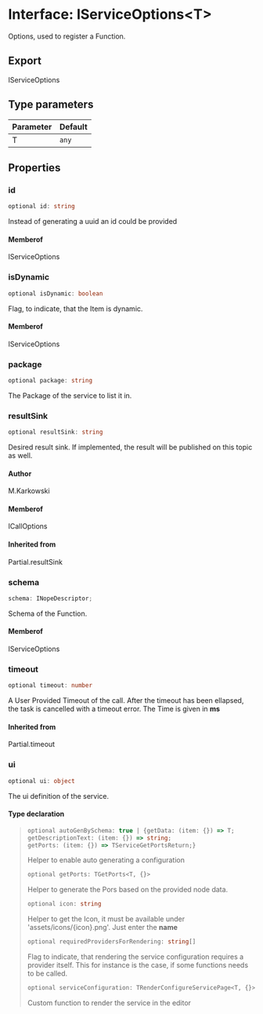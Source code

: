 # Interface: IServiceOptions<T\>

Options, used to register a Function.

## Export

IServiceOptions

## Type parameters

| Parameter | Default |
| :-------- | :------ |
| T         | `any`   |

## Properties

### id

```ts
optional id: string
```

Instead of generating a uuid an id could be provided

#### Memberof

IServiceOptions

### isDynamic

```ts
optional isDynamic: boolean
```

Flag, to indicate, that the Item is dynamic.

#### Memberof

IServiceOptions

### package

```ts
optional package: string
```

The Package of the service to list it in.

### resultSink

```ts
optional resultSink: string
```

Desired result sink. If implemented,
the result will be published on this
topic as well.

#### Author

M.Karkowski

#### Memberof

ICallOptions

#### Inherited from

Partial.resultSink

### schema

```ts
schema: INopeDescriptor;
```

Schema of the Function.

#### Memberof

IServiceOptions

### timeout

```ts
optional timeout: number
```

A User Provided Timeout of the call. After the timeout has been
ellapsed, the task is cancelled with a timeout error.
The Time is given in **ms**

#### Inherited from

Partial.timeout

### ui

```ts
optional ui: object
```

The ui definition of the service.

#### Type declaration

> ```ts
> optional autoGenBySchema: true | {getData: (item: {}) => T;
> getDescriptionText: (item: {}) => string;
> getPorts: (item: {}) => TServiceGetPortsReturn;}
> ```
>
> Helper to enable auto generating a configuration
>
> ```ts
> optional getPorts: TGetPorts<T, {}>
> ```
>
> Helper to generate the Pors based on the provided node data.
>
> ```ts
> optional icon: string
> ```
>
> Helper to get the Icon, it must be available under
> 'assets/icons/{icon}.png'. Just enter the **name**
>
> ```ts
> optional requiredProvidersForRendering: string[]
> ```
>
> Flag to indicate, that rendering the service configuration requires
> a provider itself. This for instance is the case, if some functions
> needs to be called.
>
> ```ts
> optional serviceConfiguration: TRenderConfigureServicePage<T, {}>
> ```
>
> Custom function to render the service in the editor
